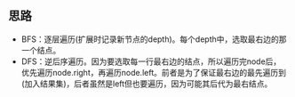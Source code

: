 ## 思路

- BFS：逐层遍历(扩展时记录新节点的depth)。每个depth中，选取最右边的那一个结点。
- DFS：逆后序遍历。因为要选取每一行最右边的结点，所以遍历完node后，优先遍历node.right，再遍历node.left。前者是为了保证最右边的最先遍历到(加入结果集)，后者虽然是left但也要遍历，因为可能其后代为最右结点。